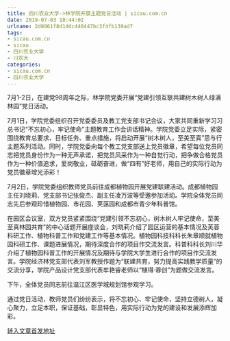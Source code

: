 ```yaml
---
title: 四川农业大学->林学院开展主题党日活动 | sicau.com.cn
date: 2019-07-03 18:44:02
urlname: 2d8061f8d1ddc440447bc3f4fb139ad7
tags: 
- sicau.com.cn
- sicau
- 四川农业大学
- 川农大
categories:
- sicau.com.cn
- 四川农业大学
---
```



7月1-2日，在建党98周年之际，林学院党委开展“党建引领互联共建树木树人绿满林园”党日活动。

7月1日，学院党委组织召开党委委员及教工党支部书记会议，大家共同重新学习习总书记“不忘初心，牢记使命”主题教育工作会讲话精神。学院党委立足实际，紧密围绕教育总要求、目标任务、重点措施，将启动开展“树木树人，至美至真”思与行主题系列活动。同时，学院党委向每个教工党支部送上党员徽章，希望每位党员同志把党员身份作为一种无声承诺，把党员风采作为一种自觉行动，把争做合格党员作为一种价值追求，爱岗敬业，砥砺奋进，做“四有”好老师，用自己的实际行动为党员徽章增光添彩！

7月2日，学院党委组织教师党员前往成都植物园开展党建联建活动。成都植物园主任刘晓莉、党支部书记张俊杰、副主任凌万波等受邀参加活动。学院全体党员同志先后参观珍惜植物园、市花园、荚蒾园和成都市青少年科普馆。

在园区会议室，双方党员紧紧围绕“党建引领不忘初心，树木树人牢记使命，至美至真林园共育”的中心话题开展座谈会，刘晓莉介绍了园区运营的基本情况及芙蓉科研工作、植物科普工作和党建工作等基本情况。植物园科技科科长朱章顺就植物园科研工作、课题进展情况，期待深度合作的项目作交流发言。科普科科长刘川华介绍了植物园科普工作的开展情况及期待与学院大学生进行合作的项目作交流发言。学院经济林党支部代表刘军教授作题为“联建共育，努力提高实践教学质量”的交流分享，学院产品设计党支部代表牟艳睿老师以“植得·蓉创”为题做交流发言。

下午，全体党员同志前往温江区医学城规划馆参观学习。

通过党日活动，教师党员们纷纷表示，将不忘初心、牢记使命，坚持立德树人，凝心聚力，立足本职，保证基础，彰显特色，用实际行动为党的建设和发展添辉加彩。





[转入文章首发地址](https://news.sicau.edu.cn/info/1135/52442.htm)